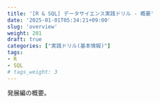 ```yaml
---
title: '[R & SQL] データサイエンス実践ドリル - 概要'
date: '2025-01-01T05:34:21+09:00'
slug: 'overview'
weight: 201
draft: true
categories: ["実践ドリル(基本情報)"]
tags: 
- R
- SQL
# tags_weight: 3
---
```


発展編の概要。
